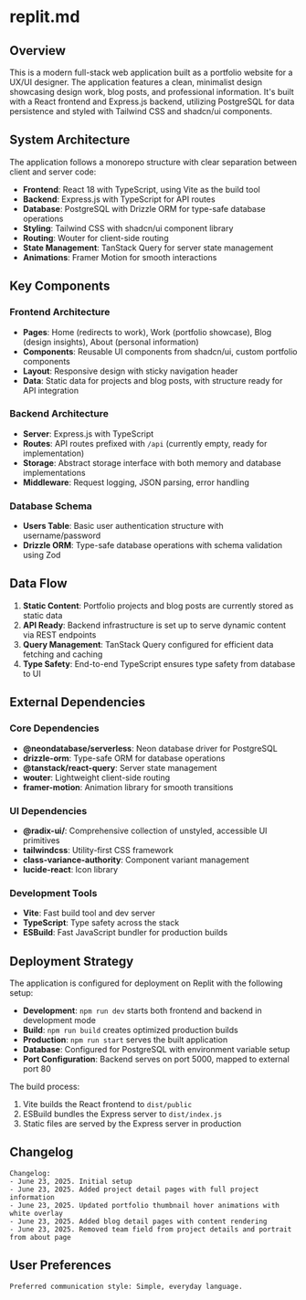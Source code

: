 # replit.md

## Overview

This is a modern full-stack web application built as a portfolio website for a UX/UI designer. The application features a clean, minimalist design showcasing design work, blog posts, and professional information. It's built with a React frontend and Express.js backend, utilizing PostgreSQL for data persistence and styled with Tailwind CSS and shadcn/ui components.

## System Architecture

The application follows a monorepo structure with clear separation between client and server code:

- **Frontend**: React 18 with TypeScript, using Vite as the build tool
- **Backend**: Express.js with TypeScript for API routes
- **Database**: PostgreSQL with Drizzle ORM for type-safe database operations  
- **Styling**: Tailwind CSS with shadcn/ui component library
- **Routing**: Wouter for client-side routing
- **State Management**: TanStack Query for server state management
- **Animations**: Framer Motion for smooth interactions

## Key Components

### Frontend Architecture
- **Pages**: Home (redirects to work), Work (portfolio showcase), Blog (design insights), About (personal information)
- **Components**: Reusable UI components from shadcn/ui, custom portfolio components
- **Layout**: Responsive design with sticky navigation header
- **Data**: Static data for projects and blog posts, with structure ready for API integration

### Backend Architecture
- **Server**: Express.js with TypeScript
- **Routes**: API routes prefixed with `/api` (currently empty, ready for implementation)
- **Storage**: Abstract storage interface with both memory and database implementations
- **Middleware**: Request logging, JSON parsing, error handling

### Database Schema
- **Users Table**: Basic user authentication structure with username/password
- **Drizzle ORM**: Type-safe database operations with schema validation using Zod

## Data Flow

1. **Static Content**: Portfolio projects and blog posts are currently stored as static data
2. **API Ready**: Backend infrastructure is set up to serve dynamic content via REST endpoints
3. **Query Management**: TanStack Query configured for efficient data fetching and caching
4. **Type Safety**: End-to-end TypeScript ensures type safety from database to UI

## External Dependencies

### Core Dependencies
- **@neondatabase/serverless**: Neon database driver for PostgreSQL
- **drizzle-orm**: Type-safe ORM for database operations
- **@tanstack/react-query**: Server state management
- **wouter**: Lightweight client-side routing
- **framer-motion**: Animation library for smooth transitions

### UI Dependencies
- **@radix-ui/**: Comprehensive collection of unstyled, accessible UI primitives
- **tailwindcss**: Utility-first CSS framework
- **class-variance-authority**: Component variant management
- **lucide-react**: Icon library

### Development Tools
- **Vite**: Fast build tool and dev server
- **TypeScript**: Type safety across the stack
- **ESBuild**: Fast JavaScript bundler for production builds

## Deployment Strategy

The application is configured for deployment on Replit with the following setup:

- **Development**: `npm run dev` starts both frontend and backend in development mode
- **Build**: `npm run build` creates optimized production builds
- **Production**: `npm run start` serves the built application
- **Database**: Configured for PostgreSQL with environment variable setup
- **Port Configuration**: Backend serves on port 5000, mapped to external port 80

The build process:
1. Vite builds the React frontend to `dist/public`
2. ESBuild bundles the Express server to `dist/index.js`
3. Static files are served by the Express server in production

## Changelog

```
Changelog:
- June 23, 2025. Initial setup
- June 23, 2025. Added project detail pages with full project information
- June 23, 2025. Updated portfolio thumbnail hover animations with white overlay
- June 23, 2025. Added blog detail pages with content rendering
- June 23, 2025. Removed team field from project details and portrait from about page
```

## User Preferences

```
Preferred communication style: Simple, everyday language.
```